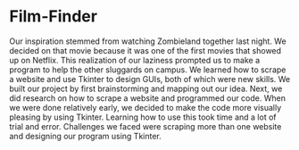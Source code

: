 # Film-Finder

Our inspiration stemmed from watching Zombieland together last night. We decided on that movie because it was one of the first movies that showed up on Netflix. This realization of our laziness prompted us to make a program to help the other sluggards on campus. We learned how to scrape a website and use Tkinter to design GUIs, both of which were new skills. We built our project by first brainstorming and mapping out our idea. Next, we did research on how to scrape a website and programmed our code. When we were done relatively early, we decided to make the code more visually pleasing by using Tkinter. Learning how to use this took time and a lot of trial and error. Challenges we faced were scraping more than one website and designing our program using Tkinter.
